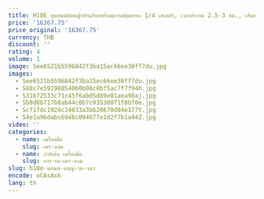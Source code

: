 ```yaml
---
title: H18E หุ่นยนต์ตัดหญ้าอัจฉริยะพร้อมความคุ้มครอง 1/4 เอเคอร์, เวลาทํางาน 2.5-3 ชม., เส้นทางที่ตั้งโปรแกรมได้, รีโมทคอนโทรล Wifi/4G/BlueTooth/App
price: '16367.75'
price_original: '16367.75'
currency: THB
discount: ''
rating: 4
volume: 1
image: See6521b5596842f3ba15ec66ee38ff7du.jpg
images:
  - See6521b5596842f3ba15ec66ee38ff7du.jpg
  - S88c7e59198054060b06c8bf5ac7f7f94h.jpg
  - S31b72533c71c45f6ab05d89e01aea98aj.jpg
  - Sb8d8b717b8ab44c0b7c03530071f8bf0e.jpg
  - Scf1fdc1924c34033a3b626670d84e177t.jpg
  - S4e1a9bdabc694bc094677e1d2f7b1a44Z.jpg
video: ''
categories:
  - name: เครื่องมือ
    slug: เคร-องม
  - name: การ์เด้น เครื่องมือ
    slug: การ-เด-เคร-องม
slug: h18e-นยนต-ดหญ-าอ-จฉร
encode: oCAsAxk
lang: th
---
```

  